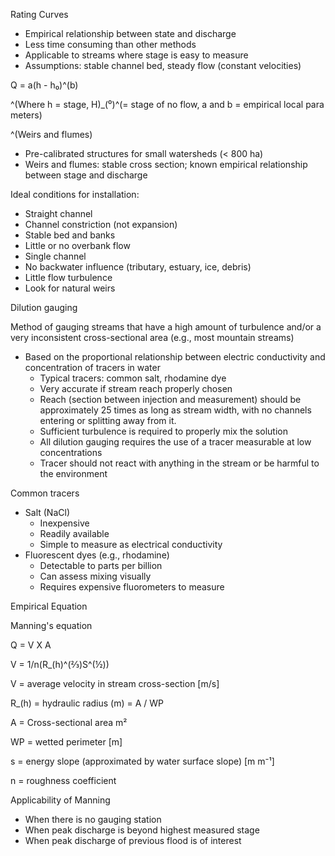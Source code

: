 Rating Curves

-   Empirical relationship between state and discharge
-   Less time consuming than other methods
-   Applicable to streams where stage is easy to measure
-   Assumptions: stable channel bed, steady flow (constant velocities)

Q = a(h - h₀)\^(b)

\^(Where h = stage, H)\_(⁰)\^(= stage of no flow, a and b = empirical local parameters)

\^(Weirs and flumes)

-   Pre-calibrated structures for small watersheds (\< 800 ha)
-   Weirs and flumes: stable cross section; known empirical relationship
    between stage and discharge

Ideal conditions for installation:

-   Straight channel
-   Channel constriction (not expansion)
-   Stable bed and banks
-   Little or no overbank flow
-   Single channel
-   No backwater influence (tributary, estuary, ice, debris)
-   Little flow turbulence
-   Look for natural weirs

Dilution gauging

Method of gauging streams that have a high amount of turbulence and/or a
very inconsistent cross-sectional area (e.g., most mountain streams)

-   Based on the proportional relationship between electric conductivity
    and concentration of tracers in water
    -   Typical tracers: common salt, rhodamine dye
    -   Very accurate if stream reach properly chosen
    -   Reach (section between injection and measurement) should be
        approximately 25 times as long as stream width, with no channels
        entering or splitting away from it.
    -   Sufficient turbulence is required to properly mix the solution
    -   All dilution gauging requires the use of a tracer measurable at
        low concentrations
    -   Tracer should not react with anything in the stream or be
        harmful to the environment

Common tracers

-   Salt (NaCl)
    -   Inexpensive
    -   Readily available
    -   Simple to measure as electrical conductivity
-   Fluorescent dyes (e.g., rhodamine)
    -   Detectable to parts per billion
    -   Can assess mixing visually
    -   Requires expensive fluorometers to measure

Empirical Equation

Manning's equation

Q = V X A

V = 1/n(R\_(h)^(⅔)S^(½))

V = average velocity in stream cross-section \[m/s\]

R\_(h) = hydraulic radius (m) = A / WP

A = Cross-sectional area m²

WP = wetted perimeter \[m\]

s = energy slope (approximated by water surface slope) \[m m⁻¹\]

n = roughness coefficient

Applicability of Manning

-   When there is no gauging station
-   When peak discharge is beyond highest measured stage
-   When peak discharge of previous flood is of interest

 
